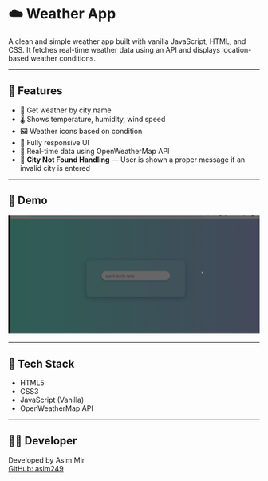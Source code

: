 # ☁️ Weather App

A clean and simple weather app built with vanilla JavaScript, HTML, and CSS. It fetches real-time weather data using an API and displays location-based weather conditions.

---

## 🚀 Features

- 📍 Get weather by city name
- 🌡️ Shows temperature, humidity, wind speed
- 🖼️ Weather icons based on condition
- 📱 Fully responsive UI
- 🔁 Real-time data using OpenWeatherMap API
- 🚫 **City Not Found Handling** — User is shown a proper message if an invalid city is entered

---

## 🎥 Demo

![Weather App Demo](./gif/Weather.gif)

---

## 🔧 Tech Stack

- HTML5
- CSS3
- JavaScript (Vanilla)
- OpenWeatherMap API

---

## 🧑‍💻 Developer

Developed by Asim Mir  
[GitHub: asim249](https://github.com/asim249)
